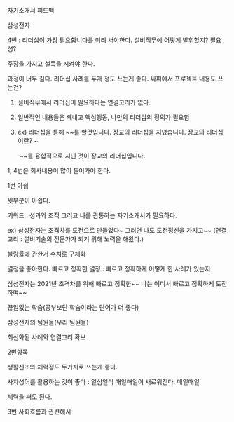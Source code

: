자기소개서 피드백

삼성전자 

4번 : 리더십이 가장 필요합니다를 미리 써야한다. 설비직무에 어떻게 발휘할지? 필요성?

주장을 가지고 설득을 시켜야 한다.

과정이 너무 길다. 리더십 사례를 두개 정도 쓰는게 좋다. 싸피에서 프로젝트 내용도 쓰는건?



1. 설비직무에서 리더십이 필요하다는 연결고리가 없다.

2. 일반적인 내용들은 빼내고 핵심행동, 나만의 리더십의 정의가 필요함

3. ex) 리더십을 통해 ~~를 할것입니다. 장교의 리더십을 지녔습니다. 장교의 리더십이란? ~

   ​	~~를 융합적으로 지닌 것이 장교의 리더십입니다.

1, 4번은 회사내용이 많이 들어가야 한다.





1번 아쉽

윗부분이 아쉽다.

키워드 : 성과와 조직 그리고 나를 관통하는 자기소개서가 필요하다.

ex) 삼성전자는 초격차를 도전으로 만들었다~ 그러면 나도 도전정신을 가지고~~ (연결고리 : 설비기술의 전문가가 되기 위해 노력을 해왔다.)

불량률에 관한거 수치로 구체화

열정을 좋아한다. 빠르고 정확한 열정 : 빠르고 정확하게 어떻게 한 사례가 있는지



삼성전자는 2021년 초격차를 위해 빠르고 정확한~~ 나는 어디서 빠르고 정확하게 도전하여~~ 

끊임없는 학습(공부보단 학습이라는 단어가 더 좋다)

삼성전자의 팀원들(우리 팀원들)

최신화된 사례와 연결고리 확보



2번항목

생활신조와 체력정도 두가지로 쓰는게 좋다.

사자성어를 활용하는 것이 좋다 : 일심일식 매일매일이 새로워진다. 매일매일

체력을 써도 된다.



3번 사회흐름과 관련해서 

